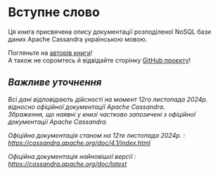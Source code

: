 # Вступне слово

Ця книга присвячена опису документації розподіленої NoSQL бази даних Apache Cassandra українською мовою.

Погляньте на [авторів книги](./../suffix/authors_contributors.md)!  
А також не соромтесь й відвідайте сторінку [GitHub проєкту](https://github.com/Tr3tiakoFF/ApacheCassandraDocumentation)!

## *Важливе уточнення*

*Всі дані відповідають дійсності на момент 12го листопада 2024р. відносно офіційної документації Apache Cassandra.*  
*Збраження, що наявні у книзі частково запозичені з офіційної документації Apache Cassandra.*

*Офіційна документація станом на 12те листопада 2024р. : <https://cassandra.apache.org/doc/4.1/index.html>*

*Офіційна документація найновішої версії : <https://cassandra.apache.org/doc/latest>*